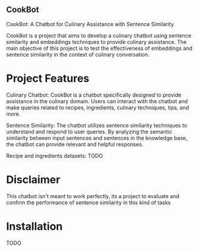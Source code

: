 ## CookBot
CookBot: A Chatbot for Culinary Assistance with Sentence Similarity

CookBot is a project that aims to develop a culinary chatbot using sentence similarity and embeddings techniques to provide culinary assistance. The main objective of this project is to test the effectiveness of embeddings and sentence similarity in the context of culinary conversation.

# Project Features
Culinary Chatbot: CookBot is a chatbot specifically designed to provide assistance in the culinary domain. Users can interact with the chatbot and make queries related to recipes, ingredients, culinary techniques, tips, and more.

Sentence Similarity: The chatbot utilizes sentence similarity techniques to understand and respond to user queries. By analyzing the semantic similarity between input sentences and sentences in the knowledge base, the chatbot can provide relevant and helpful responses.

Recipe and ingredients datasets: TODO

# Disclaimer
This chatbot isn't meant to work perfectly, its a project to evaluate and confirm the performance of sentence similarity in this kind of tasks

# Installation
TODO
